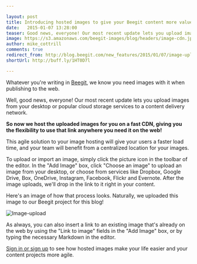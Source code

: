 ```yaml
---

layout: post
title: Introducing hosted images to give your Beegit content more value 
date:   2015-01-07 13:28:00
teaser: Good news, everyone! Our most recent update lets you upload images to a CDN. 
image: https://s3.amazonaws.com/beegit-images/blog/headers/image-cdn.jpg
author: mike_cottrill
comments: true
redirect_from: http://blog.beegit.com/new_features/2015/01/07/image-uploads-release/
shortUrl: http://buff.ly/1HT0D7l

---
```


Whatever you're writing in [Beegit](https://beegit.com), we know you need images with it when publishing to the web. 

Well, good news, everyone! Our most recent update lets you upload images from your desktop or popular cloud storage services to a content delivery network.

**So now we host the uploaded images for you on a fast CDN, giving you the flexibility to use that link anywhere you need it on the web!**

This agile solution to your image hosting will give your users a faster load time, and your team will benefit from a centralized location for your images. 

To upload or import an image, simply click the picture icon in the toolbar of the editor. In the "Add Image" box, click "Choose an image" to upload an image from your desktop, or choose from services like Dropbox, Google Drive, Box, OneDrive, Instagram, Facebook, Flickr and Evernote. After the image uploads, we'll drop in the link to it right in your content.

Here's an image of how that process looks. Naturally, we uploaded this image to our Beegit project for this blog! 

![Image-upload](https://ucarecdn.com/ef9ecd40-7615-45e0-be65-a63bed3718c9/)

As always, you can also insert a link to an existing image that's already on the web by using the "Link to image" fields in the "Add Image" box, or by typing the necessary Markdown in the editor.

[Sign in or sign up](https://beegit.com) to see how hosted images make your life easier and your content projects more agile. 

